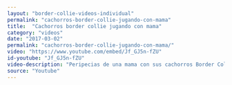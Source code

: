 ```yaml
---
layout: "border-collie-videos-individual"
permalink: "cachorros-border-collie-jugando-con-mama"
title:  "Cachorros border collie jugando con mama"
category: "videos"
date: "2017-03-02"
permalink: "cachorros-border-collie-jugando-con-mama/"
video: "https://www.youtube.com/embed/Jf_GJ5n-fZU"
id-youtube: "Jf_GJ5n-fZU"
video-description: "Peripecias de una mama con sus cachorros Border Collie. Jugando, educando, haciendose mimos y descubriendo, este trio no para un momento 😍"
source: "Youtube"
---
```

